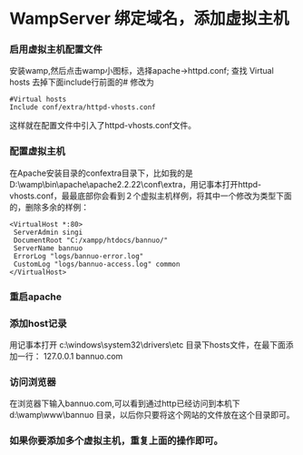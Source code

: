 # WampServer 绑定域名，添加虚拟主机

### 启用虚拟主机配置文件
安装wamp,然后点击wamp小图标，选择apache->httpd.conf;
查找 Virtual hosts  去掉下面include行前面的# 修改为
```
#Virtual hosts
Include conf/extra/httpd-vhosts.conf
```
这样就在配置文件中引入了httpd-vhosts.conf文件。

### 配置虚拟主机

在Apache安装目录的confextra目录下，比如我的是D:\wamp\bin\apache\apache2.2.22\conf\extra，用记事本打开httpd-vhosts.conf，最最底部你会看到２个虚拟主机样例，将其中一个修改为类型下面的，删除多余的样例：
```
<VirtualHost *:80>
 ServerAdmin singi
 DocumentRoot "C:/xampp/htdocs/bannuo/"
 ServerName bannuo
 ErrorLog "logs/bannuo-error.log"
 CustomLog "logs/bannuo-access.log" common
</VirtualHost>
```

### 重启apache
### 添加host记录
用记事本打开 c:\windows\system32\drivers\etc 目录下hosts文件，在最下面添加一行： 
127.0.0.1 bannuo.com 
### 访问浏览器
在浏览器下输入bannuo.com,可以看到通过http已经访问到本机下 d:\wamp\www\bannuo 目录，以后你只要将这个网站的文件放在这个目录即可。 
### 如果你要添加多个虚拟主机，重复上面的操作即可。